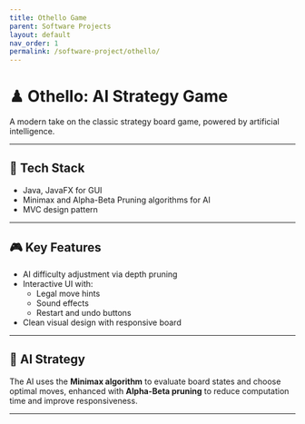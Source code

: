 ```yaml
---
title: Othello Game
parent: Software Projects
layout: default
nav_order: 1
permalink: /software-project/othello/
---
```


# ♟ Othello: AI Strategy Game

A modern take on the classic strategy board game, powered by artificial intelligence.

---

## 🔧 Tech Stack

- Java, JavaFX for GUI
- Minimax and Alpha-Beta Pruning algorithms for AI
- MVC design pattern

---

## 🎮 Key Features

- AI difficulty adjustment via depth pruning
- Interactive UI with:
  - Legal move hints
  - Sound effects
  - Restart and undo buttons
- Clean visual design with responsive board

---

## 🤖 AI Strategy

The AI uses the **Minimax algorithm** to evaluate board states and choose optimal moves, enhanced with **Alpha-Beta pruning** to reduce computation time and improve responsiveness.

---